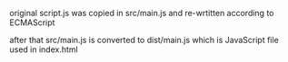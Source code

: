original script.js was copied in src/main.js and re-wrtitten according to ECMAScript

after that src/main.js is converted to dist/main.js which is JavaScript file used in index.html